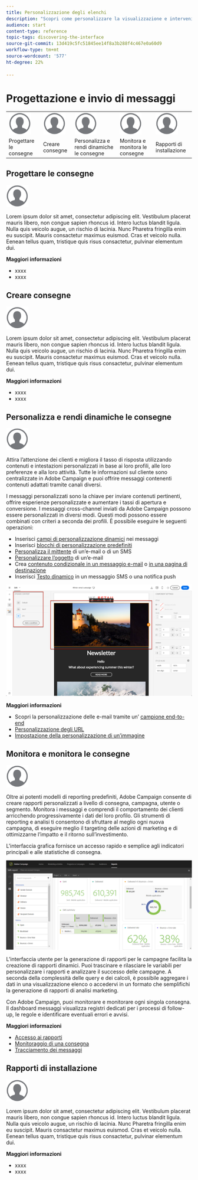 ```yaml
---
title: Personalizzazione degli elenchi
description: "Scopri come personalizzare la visualizzazione e intervenire sulle schermate dell’elenco in Adobe Campaign Standard:ordinamento, filtro, eliminazione o duplicazione degli elementi. Elenca schermate che mostrano elementi di una o più risorse specificate."
audience: start
content-type: reference
topic-tags: discovering-the-interface
source-git-commit: 13d419c5fc51845ee14f8a3b288f4c467e0a60d9
workflow-type: tm+mt
source-wordcount: '577'
ht-degree: 22%

---
```



# Progettazione e invio di messaggi

<table>
<tr>
    <td valign="top">
        <a href="../../start/using/work-with-audiences.md"><img width="60px" alt="condizioni" src="assets/icon_profile.svg"/></a>
    </td>
    <td valign="top">
        <a href="../../api/using/creating-a-service.md"><img width="60px" alt="condizioni" src="assets/icon_profile.svg"/></a>
    </td>
    <td valign="top">
        <a href="../../api/using/interacting-with-custom-resources.md"><img width="60px" alt="condizioni" src="assets/icon_profile.svg"/></a>
    </td>
    <td valign="top">
        <a href="../../api/using/interacting-with-marketing-history.md"><img width="60px" alt="condizioni" src="assets/icon_profile.svg"/></a>
    </td>
    <td valign="top">
        <a href="../../api/using/interacting-with-marketing-history.md"><img width="60px" alt="condizioni" src="assets/icon_profile.svg"/></a>
    </td>
</tr>
<tr>
<td>Progettare le consegne</td>
<td>Creare consegne</td>
<td>Personalizza e rendi dinamiche le consegne</td>
<td>Monitora e monitora le consegne</td>
<td>Rapporti di installazione</td>
</tr>
</table>

## Progettare le consegne

<img width="60px" alt="condizioni" src="assets/icon_profile.svg"/>

Lorem ipsum dolor sit amet, consectetur adipiscing elit. Vestibulum placerat mauris libero, non congue sapien rhoncus id. Intero luctus blandit ligula. Nulla quis veicolo augue, un rischio di lacinia. Nunc Pharetra fringilla enim eu suscipit. Mauris consactetur maximus euismod. Cras et veicolo nulla. Eenean tellus quam, tristique quis risus consactetur, pulvinar elementum dui.

**Maggiori informazioni**

* xxxx
* xxxx

## Creare consegne

<img width="60px" alt="condizioni" src="assets/icon_profile.svg"/>

Lorem ipsum dolor sit amet, consectetur adipiscing elit. Vestibulum placerat mauris libero, non congue sapien rhoncus id. Intero luctus blandit ligula. Nulla quis veicolo augue, un rischio di lacinia. Nunc Pharetra fringilla enim eu suscipit. Mauris consactetur maximus euismod. Cras et veicolo nulla. Eenean tellus quam, tristique quis risus consactetur, pulvinar elementum dui.

**Maggiori informazioni**

* xxxx
* xxxx

## Personalizza e rendi dinamiche le consegne

<img width="60px" alt="condizioni" src="assets/icon_profile.svg"/>

Attira l’attenzione dei clienti e migliora il tasso di risposta utilizzando contenuti e intestazioni personalizzati in base ai loro profili, alle loro preferenze e alla loro attività. Tutte le informazioni sul cliente sono centralizzate in Adobe Campaign e puoi offrire messaggi contenenti contenuti adattati tramite canali diversi.

I messaggi personalizzati sono la chiave per inviare contenuti pertinenti, offrire esperienze personalizzate e aumentare i tassi di apertura e conversione. I messaggi cross-channel inviati da Adobe Campaign possono essere personalizzati in diversi modi. Questi modi possono essere combinati con criteri a seconda dei profili. È possibile eseguire le seguenti operazioni:

* Inserisci [campi di personalizzazione dinamici](../../designing/using/personalization.md#inserting-a-personalization-field) nei messaggi
* Inserisci [blocchi di personalizzazione predefiniti](../../designing/using/personalization.md#adding-a-content-block)
* [Personalizza il mittente](../../designing/using/subject-line.md) di un’e-mail o di un SMS
* [Personalizzare l’oggetto](../../designing/using/subject-line.md) di un’e-mail
* Crea [contenuto condizionale in un messaggio e-mail](../../designing/using/personalization.md#defining-dynamic-content-in-an-email) o [in una pagina di destinazione](../../channels/using/designing-a-landing-page.md#defining-dynamic-content-in-a-landing-page)
* Inserisci [Testo dinamico](../../channels/using/defining-dynamic-text.md) in un messaggio SMS o una notifica push

![](assets/delivery_content_43.png)

**Maggiori informazioni**

* Scopri la personalizzazione delle e-mail tramite un’ [campione end-to-end](../../designing/using/personalization.md#example-email-personalization)
* [Personalizzazione degli URL](../../designing/using/personalization.md#personalizing-urls)
* [Impostazione della personalizzazione di un’immagine](../../designing/using/personalization.md#personalizing-an-image-source)

## Monitora e monitora le consegne

<img width="60px" alt="condizioni" src="assets/icon_profile.svg"/>

Oltre ai potenti modelli di reporting predefiniti, Adobe Campaign consente di creare rapporti personalizzati a livello di consegna, campagna, utente o segmento. Monitora i messaggi e comprendi il comportamento dei clienti arricchendo progressivamente i dati del loro profilo. Gli strumenti di reporting e analisi ti consentono di sfruttare al meglio ogni nuova campagna, di eseguire meglio il targeting delle azioni di marketing e di ottimizzarne l’impatto e il ritorno sull’investimento.

L&#39;interfaccia grafica fornisce un accesso rapido e semplice agli indicatori principali e alle statistiche di consegna.

![](assets/dynamic_report_intro.png)

L’interfaccia utente per la generazione di rapporti per le campagne facilita la creazione di rapporti dinamici. Puoi trascinare e rilasciare le variabili per personalizzare i rapporti e analizzare il successo delle campagne. A seconda della complessità delle query e dei calcoli, è possibile aggregare i dati in una visualizzazione elenco o accedervi in un formato che semplifichi la generazione di rapporti di analisi marketing.

Con Adobe Campaign, puoi monitorare e monitorare ogni singola consegna. Il dashboard messaggi visualizza registri dedicati per i processi di follow-up, le regole e identificare eventuali errori e avvisi.


**Maggiori informazioni**

* [Accesso ai rapporti](../../reporting/using/about-dynamic-reports.md)
* [Monitoraggio di una consegna](../../sending/using/monitoring-a-delivery.md)
* [Tracciamento dei messaggi](../../sending/using/tracking-messages.md)

## Rapporti di installazione

<img width="60px" alt="condizioni" src="assets/icon_profile.svg"/>

Lorem ipsum dolor sit amet, consectetur adipiscing elit. Vestibulum placerat mauris libero, non congue sapien rhoncus id. Intero luctus blandit ligula. Nulla quis veicolo augue, un rischio di lacinia. Nunc Pharetra fringilla enim eu suscipit. Mauris consactetur maximus euismod. Cras et veicolo nulla. Eenean tellus quam, tristique quis risus consactetur, pulvinar elementum dui.

**Maggiori informazioni**

* xxxx
* xxxx
